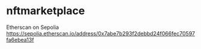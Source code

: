 # nftmarketplace

Etherscan on Sepolia https://sepolia.etherscan.io/address/0x7abe7b293f2debbd24f066fec70597fa6ebea13f